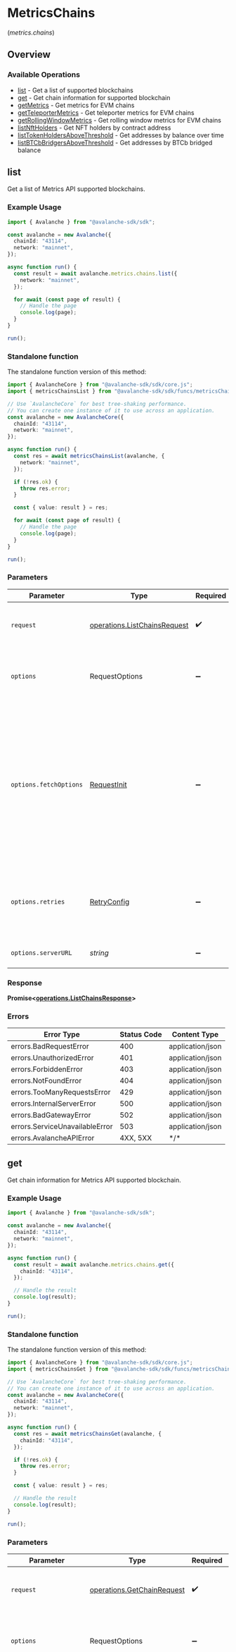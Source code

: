 # MetricsChains
(*metrics.chains*)

## Overview

### Available Operations

* [list](#list) - Get a list of supported blockchains
* [get](#get) - Get chain information for supported blockchain
* [getMetrics](#getmetrics) - Get metrics for EVM chains
* [getTeleporterMetrics](#getteleportermetrics) - Get teleporter metrics for EVM chains
* [getRollingWindowMetrics](#getrollingwindowmetrics) - Get rolling window metrics for EVM chains
* [listNftHolders](#listnftholders) - Get NFT holders by contract address
* [listTokenHoldersAboveThreshold](#listtokenholdersabovethreshold) - Get addresses by balance over time
* [listBTCbBridgersAboveThreshold](#listbtcbbridgersabovethreshold) - Get addresses by BTCb bridged balance

## list

Get a list of Metrics API supported blockchains.

### Example Usage

```typescript
import { Avalanche } from "@avalanche-sdk/sdk";

const avalanche = new Avalanche({
  chainId: "43114",
  network: "mainnet",
});

async function run() {
  const result = await avalanche.metrics.chains.list({
    network: "mainnet",
  });

  for await (const page of result) {
    // Handle the page
    console.log(page);
  }
}

run();
```

### Standalone function

The standalone function version of this method:

```typescript
import { AvalancheCore } from "@avalanche-sdk/sdk/core.js";
import { metricsChainsList } from "@avalanche-sdk/sdk/funcs/metricsChainsList.js";

// Use `AvalancheCore` for best tree-shaking performance.
// You can create one instance of it to use across an application.
const avalanche = new AvalancheCore({
  chainId: "43114",
  network: "mainnet",
});

async function run() {
  const res = await metricsChainsList(avalanche, {
    network: "mainnet",
  });

  if (!res.ok) {
    throw res.error;
  }

  const { value: result } = res;

  for await (const page of result) {
    // Handle the page
    console.log(page);
  }
}

run();
```

### Parameters

| Parameter                                                                                                                                                                      | Type                                                                                                                                                                           | Required                                                                                                                                                                       | Description                                                                                                                                                                    |
| ------------------------------------------------------------------------------------------------------------------------------------------------------------------------------ | ------------------------------------------------------------------------------------------------------------------------------------------------------------------------------ | ------------------------------------------------------------------------------------------------------------------------------------------------------------------------------ | ------------------------------------------------------------------------------------------------------------------------------------------------------------------------------ |
| `request`                                                                                                                                                                      | [operations.ListChainsRequest](../../models/operations/listchainsrequest.md)                                                                                                   | :heavy_check_mark:                                                                                                                                                             | The request object to use for the request.                                                                                                                                     |
| `options`                                                                                                                                                                      | RequestOptions                                                                                                                                                                 | :heavy_minus_sign:                                                                                                                                                             | Used to set various options for making HTTP requests.                                                                                                                          |
| `options.fetchOptions`                                                                                                                                                         | [RequestInit](https://developer.mozilla.org/en-US/docs/Web/API/Request/Request#options)                                                                                        | :heavy_minus_sign:                                                                                                                                                             | Options that are passed to the underlying HTTP request. This can be used to inject extra headers for examples. All `Request` options, except `method` and `body`, are allowed. |
| `options.retries`                                                                                                                                                              | [RetryConfig](../../lib/utils/retryconfig.md)                                                                                                                                  | :heavy_minus_sign:                                                                                                                                                             | Enables retrying HTTP requests under certain failure conditions.                                                                                                               |
| `options.serverURL`                                                                                                                                                            | *string*                                                                                                                                                                       | :heavy_minus_sign:                                                                                                                                                             | An optional server URL to use.                                                                                                                                                 |

### Response

**Promise\<[operations.ListChainsResponse](../../models/operations/listchainsresponse.md)\>**

### Errors

| Error Type                     | Status Code                    | Content Type                   |
| ------------------------------ | ------------------------------ | ------------------------------ |
| errors.BadRequestError         | 400                            | application/json               |
| errors.UnauthorizedError       | 401                            | application/json               |
| errors.ForbiddenError          | 403                            | application/json               |
| errors.NotFoundError           | 404                            | application/json               |
| errors.TooManyRequestsError    | 429                            | application/json               |
| errors.InternalServerError     | 500                            | application/json               |
| errors.BadGatewayError         | 502                            | application/json               |
| errors.ServiceUnavailableError | 503                            | application/json               |
| errors.AvalancheAPIError       | 4XX, 5XX                       | \*/\*                          |

## get

Get chain information for Metrics API supported blockchain.

### Example Usage

```typescript
import { Avalanche } from "@avalanche-sdk/sdk";

const avalanche = new Avalanche({
  chainId: "43114",
  network: "mainnet",
});

async function run() {
  const result = await avalanche.metrics.chains.get({
    chainId: "43114",
  });

  // Handle the result
  console.log(result);
}

run();
```

### Standalone function

The standalone function version of this method:

```typescript
import { AvalancheCore } from "@avalanche-sdk/sdk/core.js";
import { metricsChainsGet } from "@avalanche-sdk/sdk/funcs/metricsChainsGet.js";

// Use `AvalancheCore` for best tree-shaking performance.
// You can create one instance of it to use across an application.
const avalanche = new AvalancheCore({
  chainId: "43114",
  network: "mainnet",
});

async function run() {
  const res = await metricsChainsGet(avalanche, {
    chainId: "43114",
  });

  if (!res.ok) {
    throw res.error;
  }

  const { value: result } = res;

  // Handle the result
  console.log(result);
}

run();
```

### Parameters

| Parameter                                                                                                                                                                      | Type                                                                                                                                                                           | Required                                                                                                                                                                       | Description                                                                                                                                                                    |
| ------------------------------------------------------------------------------------------------------------------------------------------------------------------------------ | ------------------------------------------------------------------------------------------------------------------------------------------------------------------------------ | ------------------------------------------------------------------------------------------------------------------------------------------------------------------------------ | ------------------------------------------------------------------------------------------------------------------------------------------------------------------------------ |
| `request`                                                                                                                                                                      | [operations.GetChainRequest](../../models/operations/getchainrequest.md)                                                                                                       | :heavy_check_mark:                                                                                                                                                             | The request object to use for the request.                                                                                                                                     |
| `options`                                                                                                                                                                      | RequestOptions                                                                                                                                                                 | :heavy_minus_sign:                                                                                                                                                             | Used to set various options for making HTTP requests.                                                                                                                          |
| `options.fetchOptions`                                                                                                                                                         | [RequestInit](https://developer.mozilla.org/en-US/docs/Web/API/Request/Request#options)                                                                                        | :heavy_minus_sign:                                                                                                                                                             | Options that are passed to the underlying HTTP request. This can be used to inject extra headers for examples. All `Request` options, except `method` and `body`, are allowed. |
| `options.retries`                                                                                                                                                              | [RetryConfig](../../lib/utils/retryconfig.md)                                                                                                                                  | :heavy_minus_sign:                                                                                                                                                             | Enables retrying HTTP requests under certain failure conditions.                                                                                                               |
| `options.serverURL`                                                                                                                                                            | *string*                                                                                                                                                                       | :heavy_minus_sign:                                                                                                                                                             | An optional server URL to use.                                                                                                                                                 |

### Response

**Promise\<[components.Chain](../../models/components/chain.md)\>**

### Errors

| Error Type                     | Status Code                    | Content Type                   |
| ------------------------------ | ------------------------------ | ------------------------------ |
| errors.BadRequestError         | 400                            | application/json               |
| errors.UnauthorizedError       | 401                            | application/json               |
| errors.ForbiddenError          | 403                            | application/json               |
| errors.NotFoundError           | 404                            | application/json               |
| errors.TooManyRequestsError    | 429                            | application/json               |
| errors.InternalServerError     | 500                            | application/json               |
| errors.BadGatewayError         | 502                            | application/json               |
| errors.ServiceUnavailableError | 503                            | application/json               |
| errors.AvalancheAPIError       | 4XX, 5XX                       | \*/\*                          |

## getMetrics

Gets metrics for an EVM chain over a specified time interval aggregated at the specified time-interval granularity.

### Example Usage

```typescript
import { Avalanche } from "@avalanche-sdk/sdk";

const avalanche = new Avalanche({
  chainId: "43114",
  network: "mainnet",
});

async function run() {
  const result = await avalanche.metrics.chains.getMetrics({
    metric: "activeAddresses",
    startTimestamp: 1689541049,
    endTimestamp: 1689800249,
    timeInterval: "day",
    chainId: "43114",
  });

  for await (const page of result) {
    // Handle the page
    console.log(page);
  }
}

run();
```

### Standalone function

The standalone function version of this method:

```typescript
import { AvalancheCore } from "@avalanche-sdk/sdk/core.js";
import { metricsChainsGetMetrics } from "@avalanche-sdk/sdk/funcs/metricsChainsGetMetrics.js";

// Use `AvalancheCore` for best tree-shaking performance.
// You can create one instance of it to use across an application.
const avalanche = new AvalancheCore({
  chainId: "43114",
  network: "mainnet",
});

async function run() {
  const res = await metricsChainsGetMetrics(avalanche, {
    metric: "activeAddresses",
    startTimestamp: 1689541049,
    endTimestamp: 1689800249,
    timeInterval: "day",
    chainId: "43114",
  });

  if (!res.ok) {
    throw res.error;
  }

  const { value: result } = res;

  for await (const page of result) {
    // Handle the page
    console.log(page);
  }
}

run();
```

### Parameters

| Parameter                                                                                                                                                                      | Type                                                                                                                                                                           | Required                                                                                                                                                                       | Description                                                                                                                                                                    |
| ------------------------------------------------------------------------------------------------------------------------------------------------------------------------------ | ------------------------------------------------------------------------------------------------------------------------------------------------------------------------------ | ------------------------------------------------------------------------------------------------------------------------------------------------------------------------------ | ------------------------------------------------------------------------------------------------------------------------------------------------------------------------------ |
| `request`                                                                                                                                                                      | [operations.GetEvmChainMetricsRequest](../../models/operations/getevmchainmetricsrequest.md)                                                                                   | :heavy_check_mark:                                                                                                                                                             | The request object to use for the request.                                                                                                                                     |
| `options`                                                                                                                                                                      | RequestOptions                                                                                                                                                                 | :heavy_minus_sign:                                                                                                                                                             | Used to set various options for making HTTP requests.                                                                                                                          |
| `options.fetchOptions`                                                                                                                                                         | [RequestInit](https://developer.mozilla.org/en-US/docs/Web/API/Request/Request#options)                                                                                        | :heavy_minus_sign:                                                                                                                                                             | Options that are passed to the underlying HTTP request. This can be used to inject extra headers for examples. All `Request` options, except `method` and `body`, are allowed. |
| `options.retries`                                                                                                                                                              | [RetryConfig](../../lib/utils/retryconfig.md)                                                                                                                                  | :heavy_minus_sign:                                                                                                                                                             | Enables retrying HTTP requests under certain failure conditions.                                                                                                               |
| `options.serverURL`                                                                                                                                                            | *string*                                                                                                                                                                       | :heavy_minus_sign:                                                                                                                                                             | An optional server URL to use.                                                                                                                                                 |

### Response

**Promise\<[operations.GetEvmChainMetricsResponse](../../models/operations/getevmchainmetricsresponse.md)\>**

### Errors

| Error Type                     | Status Code                    | Content Type                   |
| ------------------------------ | ------------------------------ | ------------------------------ |
| errors.BadRequestError         | 400                            | application/json               |
| errors.UnauthorizedError       | 401                            | application/json               |
| errors.ForbiddenError          | 403                            | application/json               |
| errors.NotFoundError           | 404                            | application/json               |
| errors.TooManyRequestsError    | 429                            | application/json               |
| errors.InternalServerError     | 500                            | application/json               |
| errors.BadGatewayError         | 502                            | application/json               |
| errors.ServiceUnavailableError | 503                            | application/json               |
| errors.AvalancheAPIError       | 4XX, 5XX                       | \*/\*                          |

## getTeleporterMetrics

Gets teleporter metrics for an EVM chain.

### Example Usage

```typescript
import { Avalanche } from "@avalanche-sdk/sdk";

const avalanche = new Avalanche({
  chainId: "43114",
  network: "mainnet",
});

async function run() {
  const result = await avalanche.metrics.chains.getTeleporterMetrics({
    metric: "teleporterSourceTxnCount",
    chainId: "43114",
  });

  // Handle the result
  console.log(result);
}

run();
```

### Standalone function

The standalone function version of this method:

```typescript
import { AvalancheCore } from "@avalanche-sdk/sdk/core.js";
import { metricsChainsGetTeleporterMetrics } from "@avalanche-sdk/sdk/funcs/metricsChainsGetTeleporterMetrics.js";

// Use `AvalancheCore` for best tree-shaking performance.
// You can create one instance of it to use across an application.
const avalanche = new AvalancheCore({
  chainId: "43114",
  network: "mainnet",
});

async function run() {
  const res = await metricsChainsGetTeleporterMetrics(avalanche, {
    metric: "teleporterSourceTxnCount",
    chainId: "43114",
  });

  if (!res.ok) {
    throw res.error;
  }

  const { value: result } = res;

  // Handle the result
  console.log(result);
}

run();
```

### Parameters

| Parameter                                                                                                                                                                      | Type                                                                                                                                                                           | Required                                                                                                                                                                       | Description                                                                                                                                                                    |
| ------------------------------------------------------------------------------------------------------------------------------------------------------------------------------ | ------------------------------------------------------------------------------------------------------------------------------------------------------------------------------ | ------------------------------------------------------------------------------------------------------------------------------------------------------------------------------ | ------------------------------------------------------------------------------------------------------------------------------------------------------------------------------ |
| `request`                                                                                                                                                                      | [operations.GetTeleporterMetricsByChainRequest](../../models/operations/getteleportermetricsbychainrequest.md)                                                                 | :heavy_check_mark:                                                                                                                                                             | The request object to use for the request.                                                                                                                                     |
| `options`                                                                                                                                                                      | RequestOptions                                                                                                                                                                 | :heavy_minus_sign:                                                                                                                                                             | Used to set various options for making HTTP requests.                                                                                                                          |
| `options.fetchOptions`                                                                                                                                                         | [RequestInit](https://developer.mozilla.org/en-US/docs/Web/API/Request/Request#options)                                                                                        | :heavy_minus_sign:                                                                                                                                                             | Options that are passed to the underlying HTTP request. This can be used to inject extra headers for examples. All `Request` options, except `method` and `body`, are allowed. |
| `options.retries`                                                                                                                                                              | [RetryConfig](../../lib/utils/retryconfig.md)                                                                                                                                  | :heavy_minus_sign:                                                                                                                                                             | Enables retrying HTTP requests under certain failure conditions.                                                                                                               |
| `options.serverURL`                                                                                                                                                            | *string*                                                                                                                                                                       | :heavy_minus_sign:                                                                                                                                                             | An optional server URL to use.                                                                                                                                                 |

### Response

**Promise\<[components.TeleporterChainMetricsApiResponse](../../models/components/teleporterchainmetricsapiresponse.md)\>**

### Errors

| Error Type                     | Status Code                    | Content Type                   |
| ------------------------------ | ------------------------------ | ------------------------------ |
| errors.BadRequestError         | 400                            | application/json               |
| errors.UnauthorizedError       | 401                            | application/json               |
| errors.ForbiddenError          | 403                            | application/json               |
| errors.NotFoundError           | 404                            | application/json               |
| errors.TooManyRequestsError    | 429                            | application/json               |
| errors.InternalServerError     | 500                            | application/json               |
| errors.BadGatewayError         | 502                            | application/json               |
| errors.ServiceUnavailableError | 503                            | application/json               |
| errors.AvalancheAPIError       | 4XX, 5XX                       | \*/\*                          |

## getRollingWindowMetrics

Gets the rolling window metrics for an EVM chain for the last hour, day, month, year, and all time.

### Example Usage

```typescript
import { Avalanche } from "@avalanche-sdk/sdk";

const avalanche = new Avalanche({
  chainId: "43114",
  network: "mainnet",
});

async function run() {
  const result = await avalanche.metrics.chains.getRollingWindowMetrics({
    metric: "txCount",
    chainId: "43114",
  });

  // Handle the result
  console.log(result);
}

run();
```

### Standalone function

The standalone function version of this method:

```typescript
import { AvalancheCore } from "@avalanche-sdk/sdk/core.js";
import { metricsChainsGetRollingWindowMetrics } from "@avalanche-sdk/sdk/funcs/metricsChainsGetRollingWindowMetrics.js";

// Use `AvalancheCore` for best tree-shaking performance.
// You can create one instance of it to use across an application.
const avalanche = new AvalancheCore({
  chainId: "43114",
  network: "mainnet",
});

async function run() {
  const res = await metricsChainsGetRollingWindowMetrics(avalanche, {
    metric: "txCount",
    chainId: "43114",
  });

  if (!res.ok) {
    throw res.error;
  }

  const { value: result } = res;

  // Handle the result
  console.log(result);
}

run();
```

### Parameters

| Parameter                                                                                                                                                                      | Type                                                                                                                                                                           | Required                                                                                                                                                                       | Description                                                                                                                                                                    |
| ------------------------------------------------------------------------------------------------------------------------------------------------------------------------------ | ------------------------------------------------------------------------------------------------------------------------------------------------------------------------------ | ------------------------------------------------------------------------------------------------------------------------------------------------------------------------------ | ------------------------------------------------------------------------------------------------------------------------------------------------------------------------------ |
| `request`                                                                                                                                                                      | [operations.GetEvmChainRollingWindowMetricsRequest](../../models/operations/getevmchainrollingwindowmetricsrequest.md)                                                         | :heavy_check_mark:                                                                                                                                                             | The request object to use for the request.                                                                                                                                     |
| `options`                                                                                                                                                                      | RequestOptions                                                                                                                                                                 | :heavy_minus_sign:                                                                                                                                                             | Used to set various options for making HTTP requests.                                                                                                                          |
| `options.fetchOptions`                                                                                                                                                         | [RequestInit](https://developer.mozilla.org/en-US/docs/Web/API/Request/Request#options)                                                                                        | :heavy_minus_sign:                                                                                                                                                             | Options that are passed to the underlying HTTP request. This can be used to inject extra headers for examples. All `Request` options, except `method` and `body`, are allowed. |
| `options.retries`                                                                                                                                                              | [RetryConfig](../../lib/utils/retryconfig.md)                                                                                                                                  | :heavy_minus_sign:                                                                                                                                                             | Enables retrying HTTP requests under certain failure conditions.                                                                                                               |
| `options.serverURL`                                                                                                                                                            | *string*                                                                                                                                                                       | :heavy_minus_sign:                                                                                                                                                             | An optional server URL to use.                                                                                                                                                 |

### Response

**Promise\<[components.RollingWindowMetricsApiResponse](../../models/components/rollingwindowmetricsapiresponse.md)\>**

### Errors

| Error Type                     | Status Code                    | Content Type                   |
| ------------------------------ | ------------------------------ | ------------------------------ |
| errors.BadRequestError         | 400                            | application/json               |
| errors.UnauthorizedError       | 401                            | application/json               |
| errors.ForbiddenError          | 403                            | application/json               |
| errors.NotFoundError           | 404                            | application/json               |
| errors.TooManyRequestsError    | 429                            | application/json               |
| errors.InternalServerError     | 500                            | application/json               |
| errors.BadGatewayError         | 502                            | application/json               |
| errors.ServiceUnavailableError | 503                            | application/json               |
| errors.AvalancheAPIError       | 4XX, 5XX                       | \*/\*                          |

## listNftHolders

Get list of NFT holders and number of NFTs held by contract address.

### Example Usage

```typescript
import { Avalanche } from "@avalanche-sdk/sdk";

const avalanche = new Avalanche({
  chainId: "43114",
  network: "mainnet",
});

async function run() {
  const result = await avalanche.metrics.chains.listNftHolders({
    chainId: "43114",
    address: "0x7a420AEFF902AAa2c85a190D7B91Ce8BEFffFE14",
  });

  for await (const page of result) {
    // Handle the page
    console.log(page);
  }
}

run();
```

### Standalone function

The standalone function version of this method:

```typescript
import { AvalancheCore } from "@avalanche-sdk/sdk/core.js";
import { metricsChainsListNftHolders } from "@avalanche-sdk/sdk/funcs/metricsChainsListNftHolders.js";

// Use `AvalancheCore` for best tree-shaking performance.
// You can create one instance of it to use across an application.
const avalanche = new AvalancheCore({
  chainId: "43114",
  network: "mainnet",
});

async function run() {
  const res = await metricsChainsListNftHolders(avalanche, {
    chainId: "43114",
    address: "0x7a420AEFF902AAa2c85a190D7B91Ce8BEFffFE14",
  });

  if (!res.ok) {
    throw res.error;
  }

  const { value: result } = res;

  for await (const page of result) {
    // Handle the page
    console.log(page);
  }
}

run();
```

### Parameters

| Parameter                                                                                                                                                                      | Type                                                                                                                                                                           | Required                                                                                                                                                                       | Description                                                                                                                                                                    |
| ------------------------------------------------------------------------------------------------------------------------------------------------------------------------------ | ------------------------------------------------------------------------------------------------------------------------------------------------------------------------------ | ------------------------------------------------------------------------------------------------------------------------------------------------------------------------------ | ------------------------------------------------------------------------------------------------------------------------------------------------------------------------------ |
| `request`                                                                                                                                                                      | [operations.GetNftHoldersByContractAddressRequest](../../models/operations/getnftholdersbycontractaddressrequest.md)                                                           | :heavy_check_mark:                                                                                                                                                             | The request object to use for the request.                                                                                                                                     |
| `options`                                                                                                                                                                      | RequestOptions                                                                                                                                                                 | :heavy_minus_sign:                                                                                                                                                             | Used to set various options for making HTTP requests.                                                                                                                          |
| `options.fetchOptions`                                                                                                                                                         | [RequestInit](https://developer.mozilla.org/en-US/docs/Web/API/Request/Request#options)                                                                                        | :heavy_minus_sign:                                                                                                                                                             | Options that are passed to the underlying HTTP request. This can be used to inject extra headers for examples. All `Request` options, except `method` and `body`, are allowed. |
| `options.retries`                                                                                                                                                              | [RetryConfig](../../lib/utils/retryconfig.md)                                                                                                                                  | :heavy_minus_sign:                                                                                                                                                             | Enables retrying HTTP requests under certain failure conditions.                                                                                                               |
| `options.serverURL`                                                                                                                                                            | *string*                                                                                                                                                                       | :heavy_minus_sign:                                                                                                                                                             | An optional server URL to use.                                                                                                                                                 |

### Response

**Promise\<[operations.GetNftHoldersByContractAddressResponse](../../models/operations/getnftholdersbycontractaddressresponse.md)\>**

### Errors

| Error Type                     | Status Code                    | Content Type                   |
| ------------------------------ | ------------------------------ | ------------------------------ |
| errors.BadRequestError         | 400                            | application/json               |
| errors.UnauthorizedError       | 401                            | application/json               |
| errors.ForbiddenError          | 403                            | application/json               |
| errors.NotFoundError           | 404                            | application/json               |
| errors.TooManyRequestsError    | 429                            | application/json               |
| errors.InternalServerError     | 500                            | application/json               |
| errors.BadGatewayError         | 502                            | application/json               |
| errors.ServiceUnavailableError | 503                            | application/json               |
| errors.AvalancheAPIError       | 4XX, 5XX                       | \*/\*                          |

## listTokenHoldersAboveThreshold

Get list of addresses and their latest balances that have held more than a certain threshold of a given token during the specified time frame.

### Example Usage

```typescript
import { Avalanche } from "@avalanche-sdk/sdk";

const avalanche = new Avalanche({
  chainId: "43114",
  network: "mainnet",
});

async function run() {
  const result = await avalanche.metrics.chains.listTokenHoldersAboveThreshold({
    threshold: "1000000",
    startTimestamp: 1689541049,
    endTimestamp: 1689800249,
    chainId: "43114",
    address: "0xB97EF9Ef8734C71904D8002F8b6Bc66Dd9c48a6E",
  });

  for await (const page of result) {
    // Handle the page
    console.log(page);
  }
}

run();
```

### Standalone function

The standalone function version of this method:

```typescript
import { AvalancheCore } from "@avalanche-sdk/sdk/core.js";
import { metricsChainsListTokenHoldersAboveThreshold } from "@avalanche-sdk/sdk/funcs/metricsChainsListTokenHoldersAboveThreshold.js";

// Use `AvalancheCore` for best tree-shaking performance.
// You can create one instance of it to use across an application.
const avalanche = new AvalancheCore({
  chainId: "43114",
  network: "mainnet",
});

async function run() {
  const res = await metricsChainsListTokenHoldersAboveThreshold(avalanche, {
    threshold: "1000000",
    startTimestamp: 1689541049,
    endTimestamp: 1689800249,
    chainId: "43114",
    address: "0xB97EF9Ef8734C71904D8002F8b6Bc66Dd9c48a6E",
  });

  if (!res.ok) {
    throw res.error;
  }

  const { value: result } = res;

  for await (const page of result) {
    // Handle the page
    console.log(page);
  }
}

run();
```

### Parameters

| Parameter                                                                                                                                                                      | Type                                                                                                                                                                           | Required                                                                                                                                                                       | Description                                                                                                                                                                    |
| ------------------------------------------------------------------------------------------------------------------------------------------------------------------------------ | ------------------------------------------------------------------------------------------------------------------------------------------------------------------------------ | ------------------------------------------------------------------------------------------------------------------------------------------------------------------------------ | ------------------------------------------------------------------------------------------------------------------------------------------------------------------------------ |
| `request`                                                                                                                                                                      | [operations.GetAddressesByBalanceOverTimeRequest](../../models/operations/getaddressesbybalanceovertimerequest.md)                                                             | :heavy_check_mark:                                                                                                                                                             | The request object to use for the request.                                                                                                                                     |
| `options`                                                                                                                                                                      | RequestOptions                                                                                                                                                                 | :heavy_minus_sign:                                                                                                                                                             | Used to set various options for making HTTP requests.                                                                                                                          |
| `options.fetchOptions`                                                                                                                                                         | [RequestInit](https://developer.mozilla.org/en-US/docs/Web/API/Request/Request#options)                                                                                        | :heavy_minus_sign:                                                                                                                                                             | Options that are passed to the underlying HTTP request. This can be used to inject extra headers for examples. All `Request` options, except `method` and `body`, are allowed. |
| `options.retries`                                                                                                                                                              | [RetryConfig](../../lib/utils/retryconfig.md)                                                                                                                                  | :heavy_minus_sign:                                                                                                                                                             | Enables retrying HTTP requests under certain failure conditions.                                                                                                               |
| `options.serverURL`                                                                                                                                                            | *string*                                                                                                                                                                       | :heavy_minus_sign:                                                                                                                                                             | An optional server URL to use.                                                                                                                                                 |

### Response

**Promise\<[operations.GetAddressesByBalanceOverTimeResponse](../../models/operations/getaddressesbybalanceovertimeresponse.md)\>**

### Errors

| Error Type                     | Status Code                    | Content Type                   |
| ------------------------------ | ------------------------------ | ------------------------------ |
| errors.BadRequestError         | 400                            | application/json               |
| errors.UnauthorizedError       | 401                            | application/json               |
| errors.ForbiddenError          | 403                            | application/json               |
| errors.NotFoundError           | 404                            | application/json               |
| errors.TooManyRequestsError    | 429                            | application/json               |
| errors.InternalServerError     | 500                            | application/json               |
| errors.BadGatewayError         | 502                            | application/json               |
| errors.ServiceUnavailableError | 503                            | application/json               |
| errors.AvalancheAPIError       | 4XX, 5XX                       | \*/\*                          |

## listBTCbBridgersAboveThreshold

Get list of addresses and their net bridged amounts that have bridged more than a certain threshold.

### Example Usage

```typescript
import { Avalanche } from "@avalanche-sdk/sdk";

const avalanche = new Avalanche({
  chainId: "43114",
  network: "mainnet",
});

async function run() {
  const result = await avalanche.metrics.chains.listBTCbBridgersAboveThreshold({
    threshold: "1000000",
  });

  for await (const page of result) {
    // Handle the page
    console.log(page);
  }
}

run();
```

### Standalone function

The standalone function version of this method:

```typescript
import { AvalancheCore } from "@avalanche-sdk/sdk/core.js";
import { metricsChainsListBTCbBridgersAboveThreshold } from "@avalanche-sdk/sdk/funcs/metricsChainsListBTCbBridgersAboveThreshold.js";

// Use `AvalancheCore` for best tree-shaking performance.
// You can create one instance of it to use across an application.
const avalanche = new AvalancheCore({
  chainId: "43114",
  network: "mainnet",
});

async function run() {
  const res = await metricsChainsListBTCbBridgersAboveThreshold(avalanche, {
    threshold: "1000000",
  });

  if (!res.ok) {
    throw res.error;
  }

  const { value: result } = res;

  for await (const page of result) {
    // Handle the page
    console.log(page);
  }
}

run();
```

### Parameters

| Parameter                                                                                                                                                                      | Type                                                                                                                                                                           | Required                                                                                                                                                                       | Description                                                                                                                                                                    |
| ------------------------------------------------------------------------------------------------------------------------------------------------------------------------------ | ------------------------------------------------------------------------------------------------------------------------------------------------------------------------------ | ------------------------------------------------------------------------------------------------------------------------------------------------------------------------------ | ------------------------------------------------------------------------------------------------------------------------------------------------------------------------------ |
| `request`                                                                                                                                                                      | [operations.GetAddressesByBtcbBridgedRequest](../../models/operations/getaddressesbybtcbbridgedrequest.md)                                                                     | :heavy_check_mark:                                                                                                                                                             | The request object to use for the request.                                                                                                                                     |
| `options`                                                                                                                                                                      | RequestOptions                                                                                                                                                                 | :heavy_minus_sign:                                                                                                                                                             | Used to set various options for making HTTP requests.                                                                                                                          |
| `options.fetchOptions`                                                                                                                                                         | [RequestInit](https://developer.mozilla.org/en-US/docs/Web/API/Request/Request#options)                                                                                        | :heavy_minus_sign:                                                                                                                                                             | Options that are passed to the underlying HTTP request. This can be used to inject extra headers for examples. All `Request` options, except `method` and `body`, are allowed. |
| `options.retries`                                                                                                                                                              | [RetryConfig](../../lib/utils/retryconfig.md)                                                                                                                                  | :heavy_minus_sign:                                                                                                                                                             | Enables retrying HTTP requests under certain failure conditions.                                                                                                               |
| `options.serverURL`                                                                                                                                                            | *string*                                                                                                                                                                       | :heavy_minus_sign:                                                                                                                                                             | An optional server URL to use.                                                                                                                                                 |

### Response

**Promise\<[operations.GetAddressesByBtcbBridgedResponse](../../models/operations/getaddressesbybtcbbridgedresponse.md)\>**

### Errors

| Error Type                     | Status Code                    | Content Type                   |
| ------------------------------ | ------------------------------ | ------------------------------ |
| errors.BadRequestError         | 400                            | application/json               |
| errors.UnauthorizedError       | 401                            | application/json               |
| errors.ForbiddenError          | 403                            | application/json               |
| errors.NotFoundError           | 404                            | application/json               |
| errors.TooManyRequestsError    | 429                            | application/json               |
| errors.InternalServerError     | 500                            | application/json               |
| errors.BadGatewayError         | 502                            | application/json               |
| errors.ServiceUnavailableError | 503                            | application/json               |
| errors.AvalancheAPIError       | 4XX, 5XX                       | \*/\*                          |